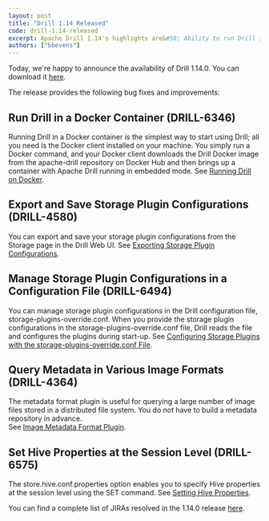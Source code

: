 ```yaml
---
layout: post
title: "Drill 1.14 Released"
code: drill-1.14-released
excerpt: Apache Drill 1.14's highlights are&#58; Ability to run Drill in a Docker container, ability to export and save storage plugin configurations, a storage plugin configuration file to manage storage plugin configurations, an image metadata format plugin, option to set Hive properties at the session level, and more.
authors: ["bbevens"]
---
```


Today, we're happy to announce the availability of Drill 1.14.0. You can download it [here](https://drill.apache.org/download/).

The release provides the following bug fixes and improvements:

## Run Drill in a Docker Container (DRILL-6346)  
Running Drill in a Docker container is the simplest way to start using Drill; all you need is the Docker client installed on your machine. You simply run a Docker command, and your Docker client downloads the Drill Docker image from the apache-drill repository on Docker Hub and then brings up a container with Apache Drill running in embedded mode. See [Running Drill on Docker]({{site.baseurl}}/docs/running-drill-on-docker/).  

## Export and Save Storage Plugin Configurations (DRILL-4580)  
You can export and save your storage plugin configurations from the Storage page in the Drill Web UI. See [Exporting Storage Plugin Configurations]({{site.baseurl}}/docs/configuring-storage-plugins/#exporting-storage-plugin-configurations).  

## Manage Storage Plugin Configurations in a Configuration File (DRILL-6494)  
You can manage storage plugin configurations in the Drill configuration file,  storage-plugins-override.conf. When you provide the storage plugin configurations in the storage-plugins-override.conf file, Drill reads the file and configures the plugins during start-up. See [Configuring Storage Plugins with the storage-plugins-override.conf File](https://drill.apache.org/docs/configuring-storage-plugins/#configuring-storage-plugins-with-the-storage-plugins-override.conf-file).  

## Query Metadata in Various Image Formats (DRILL-4364)  
The metadata format plugin is useful for querying a large number of image files stored in a distributed file system. You do not have to build a metadata repository in advance.  
See [Image Metadata Format Plugin]({{site.baseurl}}/docs/image-metadata-format-plugin/).  

## Set Hive Properties at the Session Level (DRILL-6575)  
The store.hive.conf.properties option enables you to specify Hive properties at the session level using the SET command. See [Setting Hive Properties]({{site.baseurl}}/docs/hive-storage-plugin/#setting-hive-properties).   

 
You can find a complete list of JIRAs resolved in the 1.14.0 release [here]({{site.baseurl}}/docs/apache-drill-1-14-0-release-notes/).


